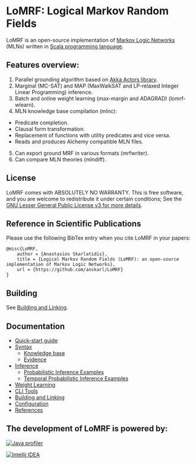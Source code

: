 # LoMRF: Logical Markov Random Fields

LoMRF is an open-source implementation of [Markov Logic Networks](https://en.wikipedia.org/wiki/Markov_logic_network) (MLNs) written in [Scala programming language](http://scala-lang.org).

## Features overview:

1. Parallel grounding algorithm based on [Akka Actors library](http://akka.io).
2. Marginal (MC-SAT) and MAP (MaxWalkSAT and LP-relaxed Integer Linear Programming) inference.
3. Batch and online weight learning (max-margin and ADAGRAD) (lomrf-wlearn).
4. MLN knowledge base compilation (mlnc):
  * Predicate completion.
  * Clausal form transformation.
  * Replacement of functions with utility predicates and vice versa.
  * Reads and produces Alchemy compatible MLN files.
5. Can export ground MRF in various formats (mrfwriter).
6. Can compare MLN theories (mlndiff).  

## License

LoMRF comes with ABSOLUTELY NO WARRANTY. This is free software, and you are welcome to redistribute it
under certain conditions; See the [GNU Lesser General Public License v3 for more details](http://www.gnu.org/licenses/lgpl-3.0.html).

## Reference in Scientific Publications
Please use the following BibTex entry when you cite LoMRF in your papers:
```
@misc{LoMRF,
	author = {Anastasios Skarlatidis},
	title = {Logical Markov Random Fields (LoMRF): an open-source implementation of Markov Logic Networks},
	url = {https://github.com/anskarl/LoMRF}
}
```

## Building

See [Building and Linking](doc/6_building_and_linking.md).

## Documentation
  - [Quick-start guide](doc/0_quick_start.md)
  - [Syntax](doc/1_syntax.md)
    - [Knowledge base](doc/1_1_knowledge_base.md)
    - [Evidence](doc/1_2_evidence.md)
  - [Inference](doc/2_inference.md)
    - [Probabilistic Inference Examples](doc/2_1_inference_examples.md)
    - [Temporal Probabilistic Inference Examples](doc/2_2_temporal_inference_examples.md)
  - [Weight Learning](doc/3_weight_learning.md)
  - [CLI Tools](doc/5_tools.md)
  - [Building and Linking](doc/6_building_and_linking.md)
  - [Configuration](doc/7_configuration.md)
  - [References](doc/8_references.md)

## The development of LoMRF is powered by:

[![Java profiler](http://www.ej-technologies.com/images/product_banners/jprofiler_large.png)](http://www.ej-technologies.com/products/jprofiler/overview.html)

[![Intellij IDEA](https://www.jetbrains.com/idea/docs/logo_intellij_idea.png)](https://www.jetbrains.com/idea/)
